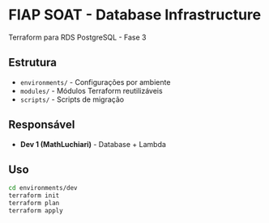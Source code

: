# FIAP SOAT - Database Infrastructure

Terraform para RDS PostgreSQL - Fase 3

## Estrutura
- `environments/` - Configurações por ambiente
- `modules/` - Módulos Terraform reutilizáveis
- `scripts/` - Scripts de migração

## Responsável
- **Dev 1 (MathLuchiari)** - Database + Lambda

## Uso
```bash
cd environments/dev
terraform init
terraform plan
terraform apply
```
